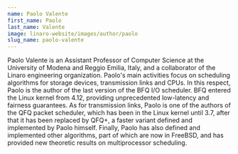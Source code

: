 ```yaml
---
name: Paolo Valente
first_name: Paolo
last_name: Valente
image: linaro-website/images/author/paolo
slug_name: paolo-valente
---
```


Paolo Valente is an Assistant Professor of Computer Science at the University of Modena and Reggio Emilia, Italy, and a collaborator of the Linaro engineering organization. Paolo's main activities focus on scheduling algorithms for storage devices, transmission links and CPUs. In this respect, Paolo is the author of the last version of the BFQ I/O scheduler. BFQ entered the Linux kernel from 4.12, providing unprecedented low-latency and fairness guarantees. As for transmission links, Paolo is one of the authors of the QFQ packet scheduler, which has been in the Linux kernel until 3.7, after that it has been replaced by QFQ+, a faster variant defined and implemented by Paolo himself. Finally, Paolo has also defined and implemented other algorithms, part of which are now in FreeBSD, and has provided new theoretic results on multiprocessor scheduling.

